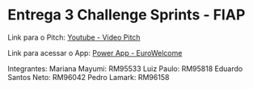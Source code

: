 # Entrega 3 Challenge Sprints - FIAP

Link para o Pitch: [Youtube - Video Pitch](https://youtu.be/_lRjAeEQD0A?si=SkutolAuy4SMjkEo)


Link para acessar o App: [Power App - EuroWelcome](https://apps.powerapps.com/play/e/default-11dbbfe2-89b8-4549-be10-cec364e59551/a/bdfee49f-c2c2-4d9c-8281-1f4e716539d1?tenantId=11dbbfe2-89b8-4549-be10-cec364e59551&hint=70dfddea-c651-4c04-9a46-85b437b98753&source=sharebutton&sourcetime=1724678794209#)



Integrantes:
Mariana Mayumi:         RM95533
Luiz Paulo:             RM95818
Eduardo Santos Neto:    RM96042
Pedro Lamark:           RM96158